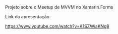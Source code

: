 Projeto sobre o Meetup de MVVM no Xamarin.Forms

Link da apresentação

https://www.youtube.com/watch?v=K1SZWiaKNg8
